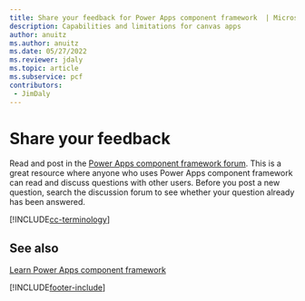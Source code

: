 ```yaml
---
title: Share your feedback for Power Apps component framework  | Microsoft Docs
description: Capabilities and limitations for canvas apps
author: anuitz
ms.author: anuitz
ms.date: 05/27/2022
ms.reviewer: jdaly
ms.topic: article
ms.subservice: pcf
contributors:
 - JimDaly
---
```


# Share your feedback

Read and post in the [Power Apps component framework forum](https://powerusers.microsoft.com/t5/PowerApps-Component-Framework/bd-p/pa_component_framework). This is a great resource where anyone who uses Power Apps component framework can read and discuss questions with other users. Before you post a new question, search the discussion forum to see whether your question already has been answered.

[!INCLUDE[cc-terminology](../data-platform/includes/cc-terminology.md)]

## See also

[Learn Power Apps component framework](/training/paths/use-power-apps-component-framework)

[!INCLUDE[footer-include](../../includes/footer-banner.md)]
